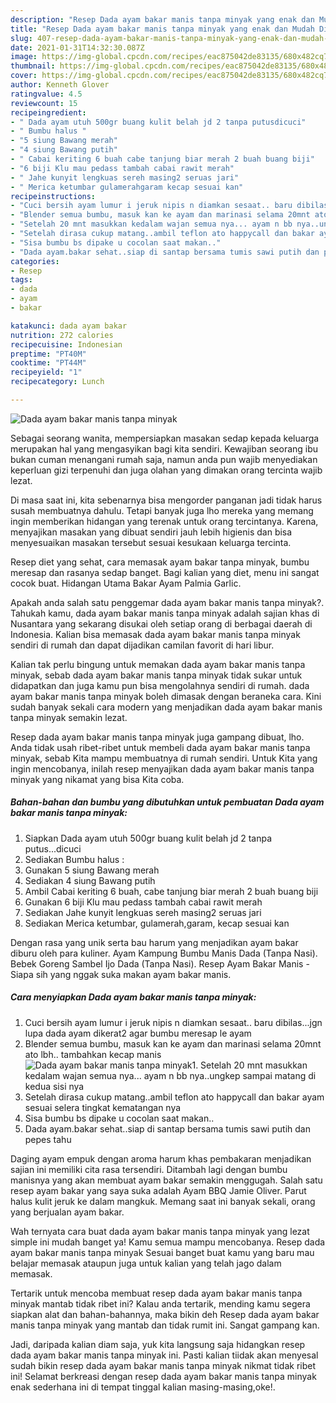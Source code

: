 ```yaml
---
description: "Resep Dada ayam bakar manis tanpa minyak yang enak dan Mudah Dibuat"
title: "Resep Dada ayam bakar manis tanpa minyak yang enak dan Mudah Dibuat"
slug: 407-resep-dada-ayam-bakar-manis-tanpa-minyak-yang-enak-dan-mudah-dibuat
date: 2021-01-31T14:32:30.087Z
image: https://img-global.cpcdn.com/recipes/eac875042de83135/680x482cq70/dada-ayam-bakar-manis-tanpa-minyak-foto-resep-utama.jpg
thumbnail: https://img-global.cpcdn.com/recipes/eac875042de83135/680x482cq70/dada-ayam-bakar-manis-tanpa-minyak-foto-resep-utama.jpg
cover: https://img-global.cpcdn.com/recipes/eac875042de83135/680x482cq70/dada-ayam-bakar-manis-tanpa-minyak-foto-resep-utama.jpg
author: Kenneth Glover
ratingvalue: 4.5
reviewcount: 15
recipeingredient:
- " Dada ayam utuh 500gr buang kulit belah jd 2 tanpa putusdicuci"
- " Bumbu halus "
- "5 siung Bawang merah"
- "4 siung Bawang putih"
- " Cabai keriting 6 buah cabe tanjung biar merah 2 buah buang biji"
- "6 biji Klu mau pedass tambah cabai rawit merah"
- " Jahe kunyit lengkuas sereh masing2 seruas jari"
- " Merica ketumbar gulamerahgaram kecap sesuai kan"
recipeinstructions:
- "Cuci bersih ayam lumur i jeruk nipis n diamkan sesaat.. baru dibilas...jgn lupa dada ayam dikerat2 agar bumbu meresap le ayam"
- "Blender semua bumbu, masuk kan ke ayam dan marinasi selama 20mnt ato lbh.. tambahkan kecap manis"
- "Setelah 20 mnt masukkan kedalam wajan semua nya... ayam n bb nya..ungkep sampai matang di kedua sisi nya"
- "Setelah dirasa cukup matang..ambil teflon ato happycall dan bakar ayam sesuai selera tingkat kematangan nya"
- "Sisa bumbu bs dipake u cocolan saat makan.."
- "Dada ayam.bakar sehat..siap di santap bersama tumis sawi putih dan pepes tahu"
categories:
- Resep
tags:
- dada
- ayam
- bakar

katakunci: dada ayam bakar 
nutrition: 272 calories
recipecuisine: Indonesian
preptime: "PT40M"
cooktime: "PT44M"
recipeyield: "1"
recipecategory: Lunch

---
```



![Dada ayam bakar manis tanpa minyak](https://img-global.cpcdn.com/recipes/eac875042de83135/680x482cq70/dada-ayam-bakar-manis-tanpa-minyak-foto-resep-utama.jpg)

Sebagai seorang wanita, mempersiapkan masakan sedap kepada keluarga merupakan hal yang mengasyikan bagi kita sendiri. Kewajiban seorang ibu bukan cuman menangani rumah saja, namun anda pun wajib menyediakan keperluan gizi terpenuhi dan juga olahan yang dimakan orang tercinta wajib lezat.

Di masa  saat ini, kita sebenarnya bisa mengorder panganan jadi tidak harus susah membuatnya dahulu. Tetapi banyak juga lho mereka yang memang ingin memberikan hidangan yang terenak untuk orang tercintanya. Karena, menyajikan masakan yang dibuat sendiri jauh lebih higienis dan bisa menyesuaikan masakan tersebut sesuai kesukaan keluarga tercinta. 

Resep diet yang sehat, cara memasak ayam bakar tanpa minyak, bumbu meresap dan rasanya sedap banget. Bagi kalian yang diet, menu ini sangat cocok buat. Hidangan Utama Bakar Ayam Palmia Garlic.

Apakah anda salah satu penggemar dada ayam bakar manis tanpa minyak?. Tahukah kamu, dada ayam bakar manis tanpa minyak adalah sajian khas di Nusantara yang sekarang disukai oleh setiap orang di berbagai daerah di Indonesia. Kalian bisa memasak dada ayam bakar manis tanpa minyak sendiri di rumah dan dapat dijadikan camilan favorit di hari libur.

Kalian tak perlu bingung untuk memakan dada ayam bakar manis tanpa minyak, sebab dada ayam bakar manis tanpa minyak tidak sukar untuk didapatkan dan juga kamu pun bisa mengolahnya sendiri di rumah. dada ayam bakar manis tanpa minyak boleh dimasak dengan beraneka cara. Kini sudah banyak sekali cara modern yang menjadikan dada ayam bakar manis tanpa minyak semakin lezat.

Resep dada ayam bakar manis tanpa minyak juga gampang dibuat, lho. Anda tidak usah ribet-ribet untuk membeli dada ayam bakar manis tanpa minyak, sebab Kita mampu membuatnya di rumah sendiri. Untuk Kita yang ingin mencobanya, inilah resep menyajikan dada ayam bakar manis tanpa minyak yang nikamat yang bisa Kita coba.

<!--inarticleads1-->

##### Bahan-bahan dan bumbu yang dibutuhkan untuk pembuatan Dada ayam bakar manis tanpa minyak:

1. Siapkan  Dada ayam utuh 500gr buang kulit belah jd 2 tanpa putus...dicuci
1. Sediakan  Bumbu halus :
1. Gunakan 5 siung Bawang merah
1. Sediakan 4 siung Bawang putih
1. Ambil  Cabai keriting 6 buah, cabe tanjung biar merah 2 buah buang biji
1. Gunakan 6 biji Klu mau pedass tambah cabai rawit merah
1. Sediakan  Jahe kunyit lengkuas sereh masing2 seruas jari
1. Sediakan  Merica ketumbar, gulamerah,garam, kecap sesuai kan


Dengan rasa yang unik serta bau harum yang menjadikan ayam bakar diburu oleh para kuliner. Ayam Kampung Bumbu Manis Dada (Tanpa Nasi). Bebek Goreng Sambel Ijo Dada (Tanpa Nasi). Resep Ayam Bakar Manis - Siapa sih yang nggak suka makan ayam bakar manis. 

<!--inarticleads2-->

##### Cara menyiapkan Dada ayam bakar manis tanpa minyak:

1. Cuci bersih ayam lumur i jeruk nipis n diamkan sesaat.. baru dibilas...jgn lupa dada ayam dikerat2 agar bumbu meresap le ayam
1. Blender semua bumbu, masuk kan ke ayam dan marinasi selama 20mnt ato lbh.. tambahkan kecap manis
<img src="https://img-global.cpcdn.com/steps/991b6b46c9333f35/160x128cq70/dada-ayam-bakar-manis-tanpa-minyak-langkah-memasak-2-foto.jpg" alt="Dada ayam bakar manis tanpa minyak">1. Setelah 20 mnt masukkan kedalam wajan semua nya... ayam n bb nya..ungkep sampai matang di kedua sisi nya
1. Setelah dirasa cukup matang..ambil teflon ato happycall dan bakar ayam sesuai selera tingkat kematangan nya
1. Sisa bumbu bs dipake u cocolan saat makan..
1. Dada ayam.bakar sehat..siap di santap bersama tumis sawi putih dan pepes tahu


Daging ayam empuk dengan aroma harum khas pembakaran menjadikan sajian ini memiliki cita rasa tersendiri. Ditambah lagi dengan bumbu manisnya yang akan membuat ayam bakar semakin menggugah. Salah satu resep ayam bakar yang saya suka adalah Ayam BBQ Jamie Oliver. Parut halus kulit jeruk ke dalam mangkuk. Memang saat ini banyak sekali, orang yang berjualan ayam bakar. 

Wah ternyata cara buat dada ayam bakar manis tanpa minyak yang lezat simple ini mudah banget ya! Kamu semua mampu mencobanya. Resep dada ayam bakar manis tanpa minyak Sesuai banget buat kamu yang baru mau belajar memasak ataupun juga untuk kalian yang telah jago dalam memasak.

Tertarik untuk mencoba membuat resep dada ayam bakar manis tanpa minyak mantab tidak ribet ini? Kalau anda tertarik, mending kamu segera siapkan alat dan bahan-bahannya, maka bikin deh Resep dada ayam bakar manis tanpa minyak yang mantab dan tidak rumit ini. Sangat gampang kan. 

Jadi, daripada kalian diam saja, yuk kita langsung saja hidangkan resep dada ayam bakar manis tanpa minyak ini. Pasti kalian tiidak akan menyesal sudah bikin resep dada ayam bakar manis tanpa minyak nikmat tidak ribet ini! Selamat berkreasi dengan resep dada ayam bakar manis tanpa minyak enak sederhana ini di tempat tinggal kalian masing-masing,oke!.

